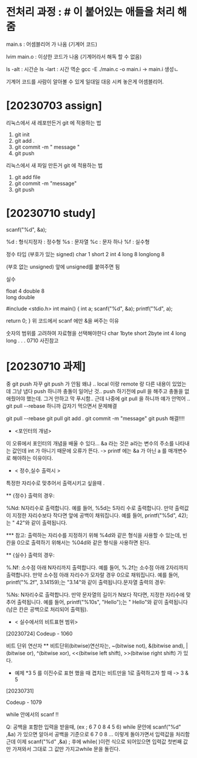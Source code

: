 # 전처리 과정 : # 이 붙어있는 애들을 처리 해줌

main.s : 어셈블리어 가 나옴 (기계어 코드)

lvim main.o : 이상한 코드가 나옴 (기계어라서 해독 할 수 없음)

ls -alt : 시간순 
ls -lart : 시간 역순
gcc -E ./main.c -o main.i -> main.i 생성ㄴ


기계어 코드를 사람이 알아볼 수 있게 일대일 대응 시켜 놓은게 어셈블리어.

# [20230703 assign]

리눅스에서 새 레포만든거 git 에 적용하는 법
1. git init
2. git add .
3. git commit -m " message "
4. git push


리눅스에서 새 파일 만든거 git 에 적용하는 법
1. git add  file
2. git commit -m "message"
3. git push

# [20230710 study]

scanf("%d", &a);

%d : 형식지정자 : 정수형 
%s : 문자열 
%c : 문자 하나
%f : 실수형

정수 타입 (부호가 있는 signed)
char 1
short 2
int 4
long 8
longlong 8

(부호 없는 unsigned)
 앞에 unsigned를 붙여주면 됨


실수

float 4 
double 8  
long double  

#include <stdio.h>
int main()
{
  int a;
  scanf("%d", &a);
  printf("%d", a);

  return 0;
}
위 코드에서 scanf 에만 &을 써주는 이유

숫자의 범위를 고려하여 자료형을 선택해야한다 
char 1byte
short 2byte
int 4
long long
.
.
.
0710  사진참고 

# [20230710 과제]

중 git push 자꾸 git push 가 안됨
왜냐 .. local 이랑 remote 랑 다른 내용이 있었는데 그냥 냅다 push 하니까 충돌이 일어난 것..
push 하기전에 pull 을 해주고 충돌을 없애줬어야 했는데. 그거 안하고 막 푸시함..
근데 나중에  git pull 을 하니까 얘가 안먹어 .. 
git pull --rebase 하니까 갑자기 먹으면서 문제해결 

git pull --rebase
 git pull
git add .
git commit -m "message"
git push
해결!!!!





* <포인터의 개념>

이 오류에서 포인터의 개념을 배울 수 있다... &a 라는 것은 a라는 변수의 주소를 나타내는 값인데 int 가 아니기 때문에 오류가 뜬다. 
-> printf 에는 &a 가 아닌 a 를 매개변수로 해야하는 이유이다. 








* < 정수,실수 출력시 >

특정한 자리수로 맞추어서  출력시키고 싶을때 .

** {정수} 출력의 경우:

%Nd: N자리수로 출력합니다. 예를 들어, %5d는 5자리 수로 출력합니다. 만약 출력값이 지정한 자리수보다 작다면 앞에 공백이 채워집니다. 예를 들어, printf("%5d", 42);는 " 42"와 같이 출력됩니다.


*** 참고: 출력하는 자리수를 지정하기 위해 %4d와 같은 형식을 사용할 수 있는데, 빈칸을 0으로 출력하기 위해서는 %04d와 같은 형식을 사용하면 된다. 

** {실수} 출력의 경우:

%.Nf: 소수점 아래 N자리까지 출력합니다. 예를 들어, %.2f는 소수점 아래 2자리까지 출력합니다. 만약 소수점 아래 자리수가 모자랄 경우 0으로 채워집니다. 예를 들어, printf("%.2f", 3.14159);는 "3.14"와 같이 출력됩니다.문자열 출력의 경우:

%Ns: N자리수로 출력합니다. 만약 문자열의 길이가 N보다 작다면, 지정한 자리수에 맞추어 출력됩니다. 예를 들어, printf("%10s", "Hello");는 " Hello"와 같이 출력됩니다(남은 칸은 공백으로 처리되어 출력됨).

* < 실수에서의 비트표현 범위>





[20230724]
Codeup - 1060

비트 단위 연산자
** 비트단위(bitwise)연산자는, ~(bitwise not), &(bitwise and), |(bitwise or), ^(bitwise xor), <<(bitwise left shift), >>(bitwise right shift) 가 있다. 
* 예제
*3 5 를 이진수로 표현 했을 때 겹치는 비트만을 1로 출력하고자 할 때 
-> 3 & 5




[20230731]

Codeup - 1079

while 안에서의 scanf !!

Q: 공백을 포함한 입력을 받을때, (ex ; 6 7 0 8 4 5 6)
while 문안에 scanf("%d" ,&a) 가 있으면 알아서 공백을 기준으로 6 7 0 8 ... 이렇게 돌아가면서 입력값을 처리함 
근데 이제  scanf("%d" ,&a) ; 후에 
while( )이런 식으로 되어있으면 입력값 첫번째 값만 가져와서 그대로 그 값만 가지고while 문을 돌린다. 
